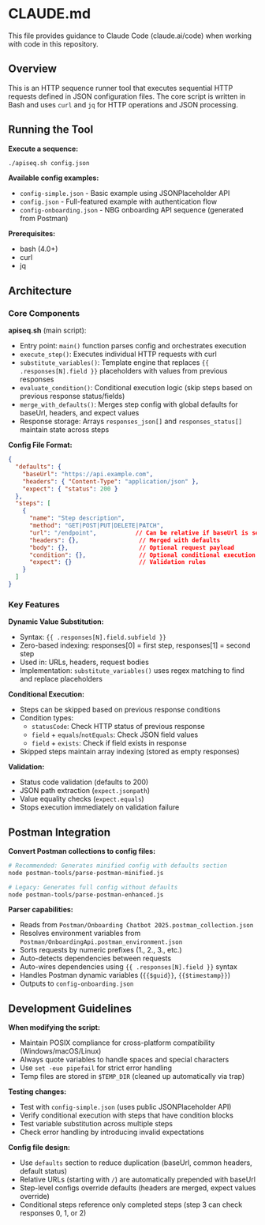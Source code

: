 # CLAUDE.md

This file provides guidance to Claude Code (claude.ai/code) when working with code in this repository.

## Overview

This is an HTTP sequence runner tool that executes sequential HTTP requests defined in JSON configuration files. The core script is written in Bash and uses `curl` and `jq` for HTTP operations and JSON processing.

## Running the Tool

**Execute a sequence:**
```bash
./apiseq.sh config.json
```

**Available config examples:**
- `config-simple.json` - Basic example using JSONPlaceholder API
- `config.json` - Full-featured example with authentication flow
- `config-onboarding.json` - NBG onboarding API sequence (generated from Postman)

**Prerequisites:**
- bash (4.0+)
- curl
- jq

## Architecture

### Core Components

**apiseq.sh** (main script):
- Entry point: `main()` function parses config and orchestrates execution
- `execute_step()`: Executes individual HTTP requests with curl
- `substitute_variables()`: Template engine that replaces `{{ .responses[N].field }}` placeholders with values from previous responses
- `evaluate_condition()`: Conditional execution logic (skip steps based on previous response status/fields)
- `merge_with_defaults()`: Merges step config with global defaults for baseUrl, headers, and expect values
- Response storage: Arrays `responses_json[]` and `responses_status[]` maintain state across steps

**Config File Format:**
```json
{
  "defaults": {
    "baseUrl": "https://api.example.com",
    "headers": { "Content-Type": "application/json" },
    "expect": { "status": 200 }
  },
  "steps": [
    {
      "name": "Step description",
      "method": "GET|POST|PUT|DELETE|PATCH",
      "url": "/endpoint",           // Can be relative if baseUrl is set
      "headers": {},                 // Merged with defaults
      "body": {},                    // Optional request payload
      "condition": {},               // Optional conditional execution
      "expect": {}                   // Validation rules
    }
  ]
}
```

### Key Features

**Dynamic Value Substitution:**
- Syntax: `{{ .responses[N].field.subfield }}`
- Zero-based indexing: responses[0] = first step, responses[1] = second step
- Used in: URLs, headers, request bodies
- Implementation: `substitute_variables()` uses regex matching to find and replace placeholders

**Conditional Execution:**
- Steps can be skipped based on previous response conditions
- Condition types:
  - `statusCode`: Check HTTP status of previous response
  - `field` + `equals`/`notEquals`: Check JSON field values
  - `field` + `exists`: Check if field exists in response
- Skipped steps maintain array indexing (stored as empty responses)

**Validation:**
- Status code validation (defaults to 200)
- JSON path extraction (`expect.jsonpath`)
- Value equality checks (`expect.equals`)
- Stops execution immediately on validation failure

## Postman Integration

**Convert Postman collections to config files:**
```bash
# Recommended: Generates minified config with defaults section
node postman-tools/parse-postman-minified.js

# Legacy: Generates full config without defaults
node postman-tools/parse-postman-enhanced.js
```

**Parser capabilities:**
- Reads from `Postman/Onboarding Chatbot 2025.postman_collection.json`
- Resolves environment variables from `Postman/OnboardingApi.postman_environment.json`
- Sorts requests by numeric prefixes (1., 2., 3., etc.)
- Auto-detects dependencies between requests
- Auto-wires dependencies using `{{ .responses[N].field }}` syntax
- Handles Postman dynamic variables (`{{$guid}}`, `{{$timestamp}}`)
- Outputs to `config-onboarding.json`

## Development Guidelines

**When modifying the script:**
- Maintain POSIX compliance for cross-platform compatibility (Windows/macOS/Linux)
- Always quote variables to handle spaces and special characters
- Use `set -euo pipefail` for strict error handling
- Temp files are stored in `$TEMP_DIR` (cleaned up automatically via trap)

**Testing changes:**
- Test with `config-simple.json` (uses public JSONPlaceholder API)
- Verify conditional execution with steps that have condition blocks
- Test variable substitution across multiple steps
- Check error handling by introducing invalid expectations

**Config file design:**
- Use `defaults` section to reduce duplication (baseUrl, common headers, default status)
- Relative URLs (starting with `/`) are automatically prepended with baseUrl
- Step-level configs override defaults (headers are merged, expect values override)
- Conditional steps reference only completed steps (step 3 can check responses 0, 1, or 2)
